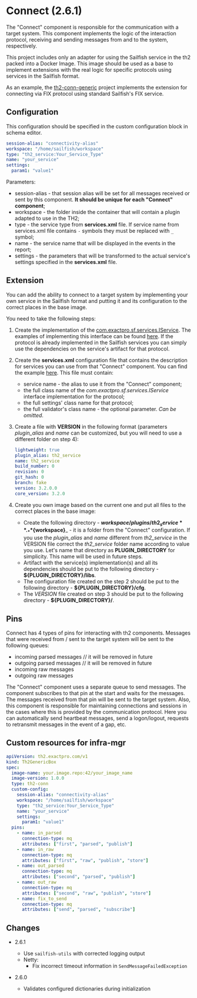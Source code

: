 # Connect (2.6.1)

The "Connect" component is responsible for the communication with a target system.
This component implements the logic of the interaction protocol, receiving and sending messages from and to the system, respectively.

This project includes only an adapter for using the Sailfish service in the th2 packed into a Docker Image.
This image should be used as a base to implement extensions with the real logic for specific protocols using services in the Sailfish format.

As an example, the [th2-conn-generic](https://github.com/th2-net/th2-conn-generic) project implements the extension for connecting via FIX protocol using standard Sailfish's FIX service.

## Configuration

This configuration should be specified in the custom configuration block in schema editor.

```yaml
session-alias: "connectivity-alias"
workspace: "/home/sailfish/workspace"
type: "th2_service:Your_Service_Type"
name: "your_service"
settings:
  param1: "value1"
```

Parameters:
+ session-alias - that session alias will be set for all messages received or sent by this component. **It should be unique for each "Connect" component**;
+ workspace - the folder inside the container that will contain a plugin adapted to use in the TH2;
+ type - the service type from **services.xml** file. If service name from services.xml file contains `-` symbols they must be replaced with `_` symbol;
+ name - the service name that will be displayed in the events in the report;
+ settings - the parameters that will be transformed to the actual service's settings specified in the **services.xml** file.

## Extension

You can add the ability to connect to a target system by implementing your own service in the Sailfish format and putting it and its configuration to the correct places in the base image.

You need to take the following steps:

1. Create the implementation of the [com.exactpro.sf.services.IService](https://github.com/exactpro/sailfish-core/blob/master/BackEnd/Core/sailfish-core/src/main/java/com/exactpro/sf/services/IService.java).
The examples of implementing this interface can be found [here](https://github.com/exactpro/sailfish-core/tree/master/BackEnd/Service).
If the protocol is already implemented in the Sailfish services you can simply use the dependencies on the service's artifact for that protocol.

2. Create the **services.xml** configuration file that contains the description for services you can use from that "Connect" component.
You can find the example [here](https://github.com/th2-net/th2-conn-generic/blob/master/conn-fix/src/main/plugin/cfg/services.xml).
This file must contain:
    + service name - the alias to use it from the "Connect" component;
    + the full class name of the _com.exactpro.sf.services.IService_ interface implementation for the protocol;
    + the full settings' class name for that protocol;
    + the full validator's class name - the optional parameter. _Can be omitted_.

3. Create a file with **VERSION** in the following format (parameters _plugin_alias_ and _name_ can be customized, but you will need to use a different folder on step 4):
    ```yaml
    lightweight: true
    plugin_alias: th2_service
    name: th2_service
    build_number: 0
    revision: 0
    git_hash: 0
    branch: fake
    version: 3.2.0.0
    core_version: 3.2.0
    ```
4. Create you own image based on the current one and put all files to the correct places in the base image:
    + Create the following directory - **${workspace}/plugins/th2_service**.
    _**${workspace}**_ - it is a folder from the "Connect" configuration.
    If you use the _plugin_alias_ and _name_ different from _th2_service_ in the VERSION file correct the _th2_service_ folder name according to value you use.
    Let's name that directory as **PLUGIN_DIRECTORY** for simplicity. This name will be used in future steps.
    + Artifact with the service(s) implementation(s) and all its dependencies should be put to the following directory - **${PLUGIN_DIRECTORY}/libs**.
    + The configuration file created on the step 2 should be put to the following directory - **${PLUGIN_DIRECTORY}/cfg**.
    + The _VERSION_ file created on step 3 should be put to the following directory - **${PLUGIN_DIRECTORY}/**.

## Pins

Connect has 4 types of pins for interacting with th2 components. Messages that were received from / sent to the target system will be sent to the following queues:

- incoming parsed messages // it will be removed in future
- outgoing parsed messages // it will be removed in future
- incoming raw messages
- outgoing raw messages

The "Connect" component uses a separate queue to send messages. The component subscribes to that pin at the start and waits for the messages.
The messages received from that pin will be sent to the target system.
Also, this component is responsible for maintaining connections and sessions in the cases where this is provided by the communication protocol.
Here you can automatically send heartbeat messages, send a logon/logout, requests to retransmit messages in the event of a gap, etc.

## Custom resources for infra-mgr

```yaml
apiVersion: th2.exactpro.com/v1
kind: Th2GenericBox
spec:
  image-name: your.image.repo:42/your_image_name
  image-version: 1.0.0
  type: th2-conn
  custom-config:
    session-alias: "connectivity-alias"
    workspace: "/home/sailfish/workspace"
    type: "th2_service:Your_Service_Type"
    name: "your_service"
    settings:
      param1: "value1"
  pins:
    - name: in_parsed
      connection-type: mq
      attributes: ["first", "parsed", "publish"]
    - name: in_raw
      connection-type: mq
      attributes: ["first", "raw", "publish", "store"]
    - name: out_parsed
      connection-type: mq
      attributes: ["second", "parsed", "publish"]
    - name: out_raw
      connection-type: mq
      attributes: ["second", "raw", "publish", "store"]
    - name: fix_to_send
      connection-type: mq
      attributes: ["send", "parsed", "subscribe"]
```

## Changes

+ 2.6.1
    + Use `sailfish-utils` with corrected logging output
    + Netty:
        + Fix incorrect timeout information in `SendMessageFailedException`

+ 2.6.0
    + Validates configured dictionaries during initialization